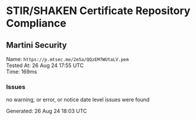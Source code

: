 # STIR/SHAKEN Certificate Repository Compliance

## Martini Security

Name: `https://p.mtsec.me/2e5a/QQzEM7WUtaLV.pem`\
Tested At: 26 Aug 24 17:55 UTC\
Time: 169ms

### Issues

no warning, or error, or notice date level issues were found

Generated: 26 Aug 24 18:03 UTC